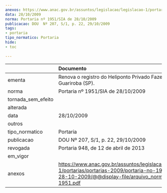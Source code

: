 ```yaml
---
anexos: https://www.anac.gov.br/assuntos/legislacao/legislacao-1/portarias/portarias-2009/portaria-no-1951-sia-de-28-10-2009/@@display-file/arquivo_norma/PA2009-1951.pdf
data: 28/10/2009
norma: Portaria nº 1951/SIA de 28/10/2009
publicacao: DOU  Nº 207, S/1, p. 22, 29/10/2009
tags:
- portaria
tipo_normatico: Portaria
hide: 
- toc 
 
---
```


|                    | Documento                                                                                                                                                         |
|:-------------------|:------------------------------------------------------------------------------------------------------------------------------------------------------------------|
| ementa             | Renova o registro do Heliponto Privado Fazenda Guariroba (SP).                                                                                                    |
| norma              | Portaria nº 1951/SIA de 28/10/2009                                                                                                                                |
| tornada_sem_efeito |                                                                                                                                                                   |
| alterada           |                                                                                                                                                                   |
| data               | 28/10/2009                                                                                                                                                        |
| outros             |                                                                                                                                                                   |
| tipo_normatico     | Portaria                                                                                                                                                          |
| publicacao         | DOU  Nº 207, S/1, p. 22, 29/10/2009                                                                                                                               |
| revogada           | Portaria 948, de 12 de abril de 2013                                                                                                                              |
| em_vigor           |                                                                                                                                                                   |
| anexos             | https://www.anac.gov.br/assuntos/legislacao/legislacao-1/portarias/portarias-2009/portaria-no-1951-sia-de-28-10-2009/@@display-file/arquivo_norma/PA2009-1951.pdf |